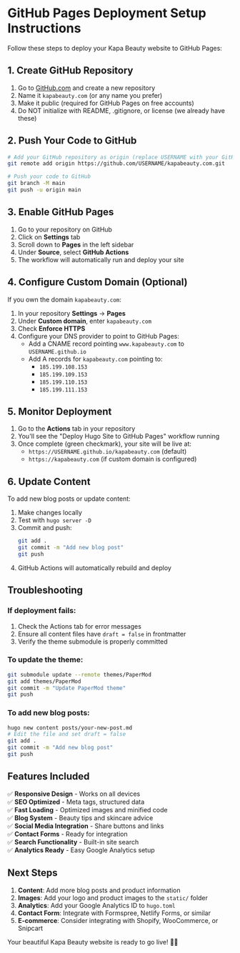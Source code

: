 # GitHub Pages Deployment Setup Instructions

Follow these steps to deploy your Kapa Beauty website to GitHub Pages:

## 1. Create GitHub Repository

1. Go to [GitHub.com](https://github.com) and create a new repository
2. Name it `kapabeauty.com` (or any name you prefer)
3. Make it public (required for GitHub Pages on free accounts)
4. Do NOT initialize with README, .gitignore, or license (we already have these)

## 2. Push Your Code to GitHub

```bash
# Add your GitHub repository as origin (replace USERNAME with your GitHub username)
git remote add origin https://github.com/USERNAME/kapabeauty.com.git

# Push your code to GitHub
git branch -M main
git push -u origin main
```

## 3. Enable GitHub Pages

1. Go to your repository on GitHub
2. Click on **Settings** tab
3. Scroll down to **Pages** in the left sidebar
4. Under **Source**, select **GitHub Actions**
5. The workflow will automatically run and deploy your site

## 4. Configure Custom Domain (Optional)

If you own the domain `kapabeauty.com`:

1. In your repository **Settings** → **Pages**
2. Under **Custom domain**, enter `kapabeauty.com`
3. Check **Enforce HTTPS**
4. Configure your DNS provider to point to GitHub Pages:
   - Add a CNAME record pointing `www.kapabeauty.com` to `USERNAME.github.io`
   - Add A records for `kapabeauty.com` pointing to:
     - `185.199.108.153`
     - `185.199.109.153`
     - `185.199.110.153`
     - `185.199.111.153`

## 5. Monitor Deployment

1. Go to the **Actions** tab in your repository
2. You'll see the "Deploy Hugo Site to GitHub Pages" workflow running
3. Once complete (green checkmark), your site will be live at:
   - `https://USERNAME.github.io/kapabeauty.com` (default)
   - `https://kapabeauty.com` (if custom domain is configured)

## 6. Update Content

To add new blog posts or update content:

1. Make changes locally
2. Test with `hugo server -D`
3. Commit and push:
   ```bash
   git add .
   git commit -m "Add new blog post"
   git push
   ```
4. GitHub Actions will automatically rebuild and deploy

## Troubleshooting

### If deployment fails:
1. Check the Actions tab for error messages
2. Ensure all content files have `draft = false` in frontmatter
3. Verify the theme submodule is properly committed

### To update the theme:
```bash
git submodule update --remote themes/PaperMod
git add themes/PaperMod
git commit -m "Update PaperMod theme"
git push
```

### To add new blog posts:
```bash
hugo new content posts/your-new-post.md
# Edit the file and set draft = false
git add .
git commit -m "Add new blog post"
git push
```

## Features Included

✅ **Responsive Design** - Works on all devices  
✅ **SEO Optimized** - Meta tags, structured data  
✅ **Fast Loading** - Optimized images and minified code  
✅ **Blog System** - Beauty tips and skincare advice  
✅ **Social Media Integration** - Share buttons and links  
✅ **Contact Forms** - Ready for integration  
✅ **Search Functionality** - Built-in site search  
✅ **Analytics Ready** - Easy Google Analytics setup  

## Next Steps

1. **Content**: Add more blog posts and product information
2. **Images**: Add your logo and product images to the `static/` folder
3. **Analytics**: Add your Google Analytics ID to `hugo.toml`
4. **Contact Form**: Integrate with Formspree, Netlify Forms, or similar
5. **E-commerce**: Consider integrating with Shopify, WooCommerce, or Snipcart

Your beautiful Kapa Beauty website is ready to go live! 🚀✨
